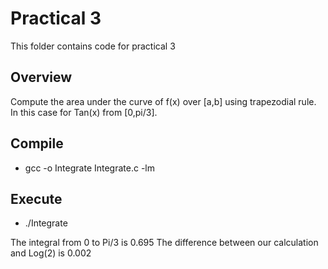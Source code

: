 # Practical 3

This folder contains code for practical 3

## Overview

Compute the area under the curve of f(x) over [a,b] using trapezodial rule. In this case for Tan(x) from [0,pi/3].

## Compile

* gcc -o Integrate Integrate.c -lm

## Execute

* ./Integrate

The integral from 0 to Pi/3 is 0.695
The difference between our calculation and Log(2) is 0.002
